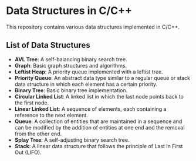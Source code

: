 # Data Structures in C/C++

This repository contains various data structures implemented in C/C++.

## List of Data Structures

- **AVL Tree**: A self-balancing binary search tree.
- **Graph**: Basic graph structures and algorithms.
- **Leftist Heap**: A priority queue implemented with a leftist tree.
- **Priority Queue**: An abstract data type similar to a regular queue or stack data structure in which each element has a certain priority.
- **Binary Tree**: Basic binary tree implementation.
- **Circular Linked List**: A linked list in which the last node points back to the first node.
- **Linear Linked List**: A sequence of elements, each containing a reference to the next element.
- **Queue**: A collection of entities that are maintained in a sequence and can be modified by the addition of entities at one end and the removal from the other end.
- **Splay Tree**: A self-adjusting binary search tree.
- **Stack**: A linear data structure that follows the principle of Last In First Out (LIFO).
